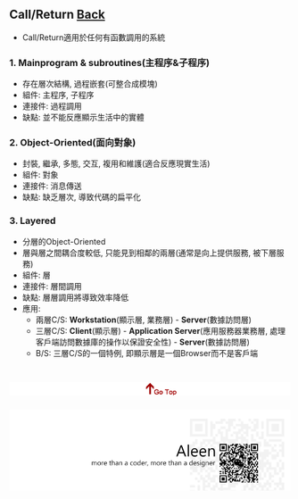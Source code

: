 ## Call/Return	[Back](./../Style.md)
- Call/Return適用於任何有函數調用的系統

### 1. Mainprogram & subroutines(主程序&子程序)
- 存在層次結構, 過程嵌套(可整合成模塊)
- 組件: 主程序, 子程序
- 連接件: 過程調用
- 缺點: 並不能反應顯示生活中的實體

### 2. Object-Oriented(面向對象)
- 封裝, 繼承, 多態, 交互, 複用和維護(適合反應現實生活)
- 組件: 對象
- 連接件: 消息傳送
- 缺點: 缺乏層次, 導致代碼的扁平化

### 3. Layered
- 分層的Object-Oriented
- 層與層之間耦合度較低, 只能見到相鄰的兩層(通常是向上提供服務, 被下層服務)
- 組件: 層
- 連接件: 層間調用
- 缺點: 層層調用將導致效率降低
- 應用:
	- 兩層C/S: **Workstation**(顯示層, 業務層) - **Server**(數據訪問層)
	- 三層C/S: **Client**(顯示層) - **Application Server**(應用服務器業務層, 處理客戶端訪問數據庫的操作以保證安全性) - **Server**(數據訪問層)
	- B/S: 三層C/S的一個特例, 即顯示層是一個Browser而不是客戶端 

<a href="#" style="left:200px;"><img src="./../../../pic/gotop.png"></a>
=====
<a href="http://aleen42.github.io/" target="_blank" ><img src="./../../../pic/tail.gif"></a>
